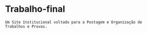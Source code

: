 # Trabalho-final

    Um Site Institucional voltado para a Postagem e Organização de Trabalhos e Provas. 